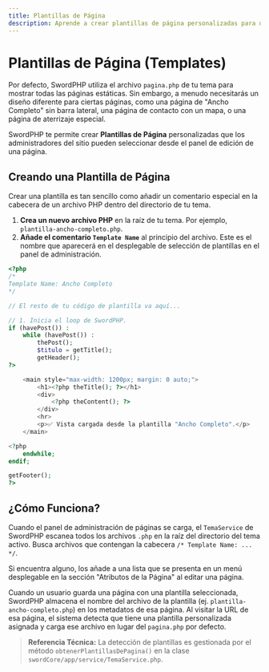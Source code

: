 ```yaml
---
title: Plantillas de Página
description: Aprende a crear plantillas de página personalizadas para dar diseños únicos a páginas específicas en tu sitio SwordPHP.
---
```


# Plantillas de Página (Templates)

Por defecto, SwordPHP utiliza el archivo `pagina.php` de tu tema para mostrar todas las páginas estáticas. Sin embargo, a menudo necesitarás un diseño diferente para ciertas páginas, como una página de "Ancho Completo" sin barra lateral, una página de contacto con un mapa, o una página de aterrizaje especial.

SwordPHP te permite crear **Plantillas de Página** personalizadas que los administradores del sitio pueden seleccionar desde el panel de edición de una página.

## Creando una Plantilla de Página

Crear una plantilla es tan sencillo como añadir un comentario especial en la cabecera de un archivo PHP dentro del directorio de tu tema.

1.  **Crea un nuevo archivo PHP** en la raíz de tu tema. Por ejemplo, `plantilla-ancho-completo.php`.
2.  **Añade el comentario `Template Name`** al principio del archivo. Este es el nombre que aparecerá en el desplegable de selección de plantillas en el panel de administración.

```php
<?php
/*
Template Name: Ancho Completo
*/

// El resto de tu código de plantilla va aquí...

// 1. Inicia el loop de SwordPHP.
if (havePost()) :
    while (havePost()) :
        thePost();
        $titulo = getTitle();
        getHeader();
?>

    <main style="max-width: 1200px; margin: 0 auto;">
        <h1><?php theTitle(); ?></h1>
        <div>
            <?php theContent(); ?>
        </div>
        <hr>
        <p>✅ Vista cargada desde la plantilla "Ancho Completo".</p>
    </main>

<?php
    endwhile;
endif;

getFooter();
?>
```

## ¿Cómo Funciona?

Cuando el panel de administración de páginas se carga, el `TemaService` de SwordPHP escanea todos los archivos `.php` en la raíz del directorio del tema activo. Busca archivos que contengan la cabecera `/* Template Name: ... */`.

Si encuentra alguno, los añade a una lista que se presenta en un menú desplegable en la sección "Atributos de la Página" al editar una página.

Cuando un usuario guarda una página con una plantilla seleccionada, SwordPHP almacena el nombre del archivo de la plantilla (ej. `plantilla-ancho-completo.php`) en los metadatos de esa página. Al visitar la URL de esa página, el sistema detecta que tiene una plantilla personalizada asignada y carga ese archivo en lugar del `pagina.php` por defecto.

> **Referencia Técnica:** La detección de plantillas es gestionada por el método `obtenerPlantillasDePagina()` en la clase `swordCore/app/service/TemaService.php`.





